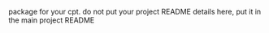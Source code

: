 package for your cpt.  do not put your project README details here, put it in the main project README

